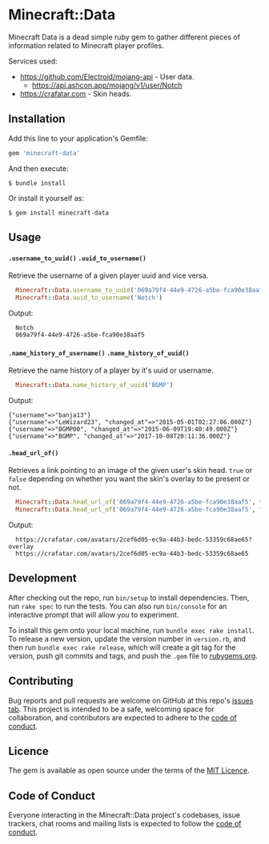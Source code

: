 # Minecraft::Data

Minecraft Data is a dead simple ruby gem to gather different pieces of information related to Minecraft player profiles.

Services used:
  * https://github.com/Electroid/mojang-api - User data.
    * https://api.ashcon.app/mojang/v1/user/Notch
  * https://crafatar.com - Skin heads.

## Installation

Add this line to your application's Gemfile:

```ruby
gem 'minecraft-data'
```

And then execute:

    $ bundle install

Or install it yourself as:

    $ gem install minecraft-data

## Usage

#### `.username_to_uuid()` `.uuid_to_username()`

Retrieve the username of a given player uuid and vice versa.

```ruby
  Minecraft::Data.username_to_uuid('069a79f4-44e9-4726-a5be-fca90e38aaf5')
  Minecraft::Data.uuid_to_username('Notch')
```

Output:
```
  Notch
  069a79f4-44e9-4726-a5be-fca90e38aaf5
```

#### `.name_history_of_username()` `.name_history_of_uuid()`

Retrieve the name history of a player by it's uuid or username.

```ruby
  Minecraft::Data.name_history_of_uuid('BGMP')
```

Output:
```
{"username"=>"banja13"}
{"username"=>"LeWizard23", "changed_at"=>"2015-05-01T02:27:06.000Z"}
{"username"=>"BGMP00", "changed_at"=>"2015-06-09T19:40:49.000Z"}
{"username"=>"BGMP", "changed_at"=>"2017-10-08T20:11:36.000Z"}
```

#### `.head_url_of()`

Retrieves a link pointing to an image of the given user's skin head. `true` or `false` depending on whether you want the skin's overlay to be present or not.

```ruby
  Minecraft::Data.head_url_of('069a79f4-44e9-4726-a5be-fca90e38aaf5', true)
  Minecraft::Data.head_url_of('069a79f4-44e9-4726-a5be-fca90e38aaf5', false)
```

Output:
```
  https://crafatar.com/avatars/2cef6d05-ec9a-44b3-bedc-53359c68ae65?overlay
  https://crafatar.com/avatars/2cef6d05-ec9a-44b3-bedc-53359c68ae65
```

## Development

After checking out the repo, run `bin/setup` to install dependencies. Then, run `rake spec` to run the tests. You can also run `bin/console` for an interactive prompt that will allow you to experiment.

To install this gem onto your local machine, run `bundle exec rake install`. To release a new version, update the version number in `version.rb`, and then run `bundle exec rake release`, which will create a git tag for the version, push git commits and tags, and push the `.gem` file to [rubygems.org](https://rubygems.org).

## Contributing

Bug reports and pull requests are welcome on GitHub at this repo's [issues tab](https://github.com/BGMP/minecraft-data/issues). This project is intended to be a safe, welcoming space for collaboration, and contributors are expected to adhere to the [code of conduct](https://github.com/[USERNAME]/minecraft-data/blob/master/CODE_OF_CONDUCT.md).

## Licence

The gem is available as open source under the terms of the [MIT Licence](https://opensource.org/licenses/MIT).

## Code of Conduct

Everyone interacting in the Minecraft::Data project's codebases, issue trackers, chat rooms and mailing lists is expected to follow the [code of conduct](https://github.com/[USERNAME]/minecraft-data/blob/master/CODE_OF_CONDUCT.md).
